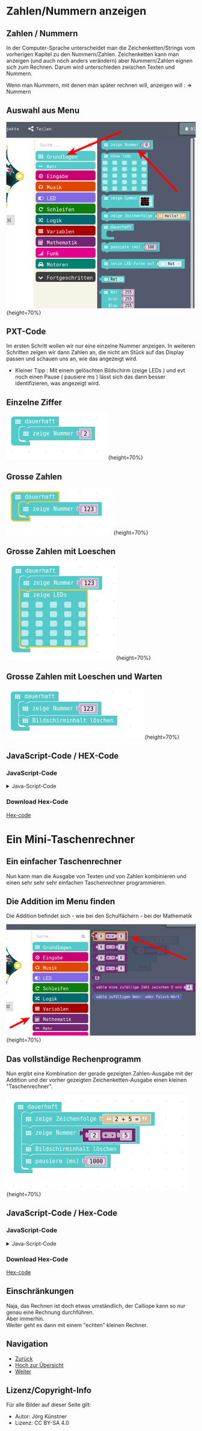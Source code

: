 # Zahlen/Nummern anzeigen

## Zahlen / Nummern

In der Computer-Sprache unterscheidet man die Zeichenketten/Strings vom vorherigen Kapitel zu den Nummern/Zahlen.
Zeichenketten kann man anzeigen (und auch noch anders verändern) aber Nummern/Zahlen eignen sich zum Rechnen. 
Darum wird unterschieden zwischen Texten und Nummern. 

Wenn man Nummern, mit denen man später rechnen will, anzeigen will : => Nummern 


## Auswahl aus Menu

![Menu-Auswahl](pics/NummernMenu.png){height=70%}

## PXT-Code

Im ersten Schritt wollen wir nur eine einzelne Nummer anzeigen. 
In weiteren Schritten zeigen wir dann Zahlen an, die nicht am Stück auf das Display passen und schauen uns an, wie das angezeigt wird.

- Kleiner Tipp : Mit einem gelöschten Bildschirm (zeige LEDs ) und evt noch einen Pause ( pausiere ms ) lässt sich das dann besser identifizieren, was angezeigt wird.

## Einzelne Ziffer

![Einzelne Ziffer](pics/Zahlen_zeigen_01.png){height=70%}



## Grosse Zahlen 

![Grosse Zahlen](pics/Zahlen_zeigen_02.png){height=70%}


## Grosse Zahlen mit Loeschen

![Grosse Zahlen mit Loeschen ](pics/Zahlen_zeigen_03.png){height=70%}


## Grosse Zahlen mit Loeschen und Warten

![Grosse Zahlen mit Loeschen und Warten ](pics/Zahlen_zeigen_04.png){height=70%}




## JavaScript-Code / HEX-Code

### JavaScript-Code

<details>
 <summary>Java-Script-Code</summary>

```js
basic.forever(() => {
    basic.showNumber(123)
    basic.clearScreen()
    basic.pause(1000)
})
```
</details>

### Download Hex-Code

[Hex-code](mini-NummernAnzeigen.hex)


# Ein Mini-Taschenrechner 

## Ein einfacher Taschenrechner

Nun kann man die Ausgabe von Texten und von Zahlen kombinieren und einen sehr sehr sehr einfachen Taschenrechner programmieren.

## Die Addition im Menu finden

Die Addition befindet sich - wie bei den Schulfächern - bei der Mathematik

 
![Zahlen addieren im Menu Mathematik](pics/Zahlen_zeigen_05.png){height=70%}



## Das vollständige Rechenprogramm

Nun ergibt eine Kombination der gerade gezeigten Zahlen-Ausgabe mit der Addition und der vorher gezeigten Zeichenketten-Ausgabe einen kleinen
"Taschenrechner".

![Zahlen addieren](pics/Zahlen_zeigen_06.png){height=70%}


## JavaScript-Code / Hex-Code
### JavaScript-Code

<details>
 <summary>Java-Script-Code</summary>

```js
basic.forever(() => {
    basic.showString("2 + 5 =")
    basic.showNumber(2 + 5)
    basic.clearScreen()
    basic.pause(1000)
})
})
```
</details>

### Download Hex-Code

[Hex-code](mini-SimplerTaschenRechner.hex)

## Einschränkungen

Naja, das Rechnen ist doch etwas umständlich, der Calliope kann so nur genau eine Rechnung durchführen.  
Aber immerhin.  
Weiter geht es dann mit einem "echten" kleinen Rechner.


## Navigation


* [Zurück](../01_05_Texte_Anzeigen/README.md)  
* [Hoch zur Übersicht](../README.md)  
* [Weiter ](../01_07_Platzhalter/README.md)



## Lizenz/Copyright-Info
Für alle Bilder auf dieser Seite gilt:

*  Autor: Jörg Künstner
* Lizenz: CC BY-SA 4.0

